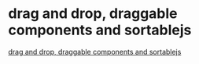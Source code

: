 # drag and drop, draggable components and sortablejs
[drag and drop, draggable components and sortablejs](https://aiwithcloud.com/2022/09/14/drag_and_drop_draggable_components_and_sortablejs/)
